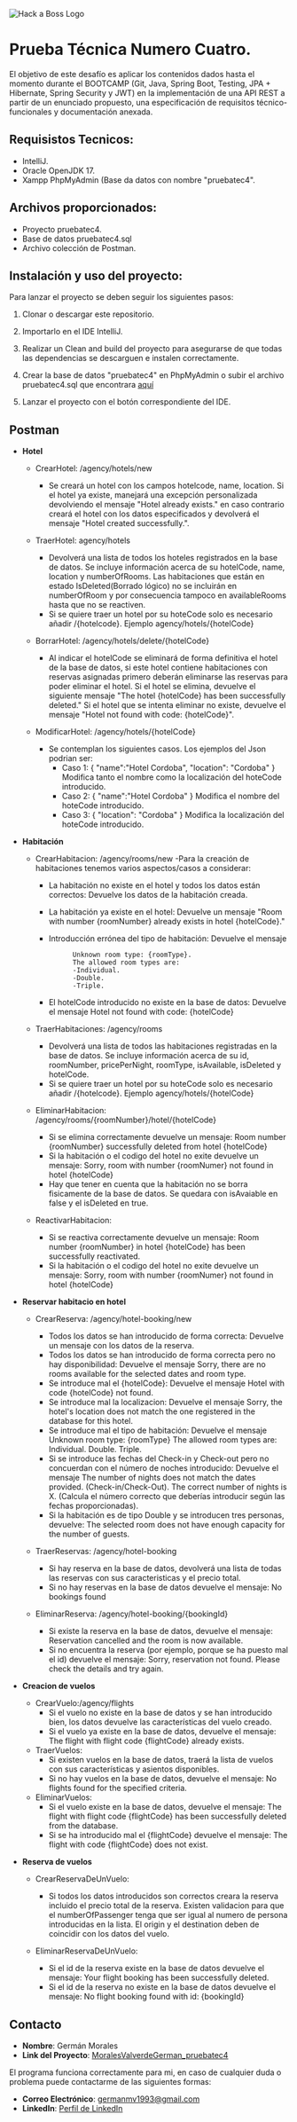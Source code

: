 ![Hack a Boss Logo](https://d92mrp7hetgfk.cloudfront.net/images/sites/misc/Hack_a_Boss/original.png?1623097457)

# Prueba Técnica Numero Cuatro.

El objetivo de este desafío es aplicar los contenidos dados hasta el momento durante el BOOTCAMP (Git, Java, Spring Boot, Testing, JPA + Hibernate, Spring Security y JWT) en la implementación de una API REST a partir de un enunciado propuesto, una especificación de requisitos técnico-funcionales y documentación anexada.

## Requisistos Tecnicos:
  - IntelliJ.
  - Oracle OpenJDK 17.
  - Xampp PhpMyAdmin (Base da datos con nombre "pruebatec4".

## Archivos proporcionados:
  - Proyecto pruebatec4.
  - Base de datos pruebatec4.sql
  - Archivo colección de Postman.

## Instalación y uso del proyecto:

Para lanzar el proyecto se deben seguir los siguientes pasos:

1. Clonar o descargar este repositorio.
2. Importarlo en el IDE IntelliJ.
3. Realizar un Clean and build del proyecto para asegurarse de que todas las dependencias se descarguen e instalen correctamente.
4. Crear la base de datos "pruebatec4" en PhpMyAdmin o subir el archivo pruebatec4.sql que encontrara [aquí](https://github.com/Germanmv93/MoralesValverdeGerman_pruebatec4/tree/master/Recursos)

5. Lanzar el proyecto con el botón correspondiente del IDE.

## Postman

  - **Hotel**
    
    - CrearHotel: /agency/hotels/new
      - Se creará un hotel con los campos hotelcode, name, location. Si el hotel ya existe, manejará una excepción personalizada devolviendo el mensaje "Hotel already exists." en caso contrario creará el hotel con los datos especificados y devolverá el mensaje "Hotel created successfully.".
        
    - TraerHotel: agency/hotels
      - Devolverá una lista de todos los hoteles registrados en la base de datos. Se incluye información acerca de su hotelCode, name, location y numberOfRooms. Las habitaciones que están en estado IsDeleted(Borrado lógico) no se incluirán en numberOfRoom y por consecuencia tampoco en availableRooms hasta que no se reactiven.
      - Si se quiere traer un hotel por su hoteCode solo es necesario añadir /{hotelcode}. Ejemplo agency/hotels/{hotelCode}
        
    - BorrarHotel: /agency/hotels/delete/{hotelCode}
      - Al indicar el hotelCode se eliminará de forma definitiva el hotel de la base de datos, si este hotel contiene habitaciones con reservas asignadas primero deberán eliminarse las reservas para poder eliminar el hotel. Si el hotel se elimina, devuelve el siguiente mensaje "The hotel {hotelCode} has been successfully deleted." Si el hotel que se intenta eliminar no existe, devuelve el mensaje "Hotel not found with code: {hotelCode}".
        
    - ModificarHotel: /agency/hotels/{hotelCode}
      - Se contemplan  los siguientes casos. Los ejemplos del Json podrian ser:
        - Caso 1: { "name":"Hotel Cordoba", "location": "Cordoba" } Modifica tanto el nombre como la localización del hoteCode introducido.
        - Caso 2: { "name":"Hotel Cordoba" } Modifica el nombre del hoteCode introducido.
        - Caso 3: { "location": "Cordoba" } Modifica la localización del hoteCode introducido.
    
  - **Habitación**
    
    - CrearHabitacion: /agency/rooms/new
        -Para la creación de habitaciones tenemos varios aspectos/casos a considerar:
        - La habitación no existe en el hotel y todos los datos están correctos: Devuelve los datos de la habitación creada.
        - La habitación ya existe en el hotel: Devuelve un mensaje "Room with number {roomNumber} already exists in hotel {hotelCode}."
        - Introducción errónea del tipo de habitación: Devuelve el mensaje
            
                    Unknown room type: {roomType}. 
                    The allowed room types are:
                    -Individual.
                    -Double.
                    -Triple.
              
        - El hotelCode introducido no existe en la base de datos: Devuelve el mensaje Hotel not found with code: {hotelCode}
              
    - TraerHabitaciones: /agency/rooms
      - Devolverá una lista de todos las habitaciones registradas en la base de datos. Se incluye información acerca de su id, roomNumber, pricePerNight, roomType, isAvailable, isDeleted y hotelCode.
      - Si se quiere traer un hotel por su hoteCode solo es necesario añadir /{hotelcode}. Ejemplo agency/hotels/{hotelCode}

    - EliminarHabitacion: /agency/rooms/{roomNumber}/hotel/{hotelCode}
      - Si se elimina correctamente devuelve un mensaje: Room number {roomNumber} successfully deleted from hotel {hotelCode}
      - Si la habitación o el codigo del hotel no exite devuelve un mensaje: Sorry, room with number {roomNumer} not found in hotel {hotelCode}
      - Hay que tener en cuenta que la habitación no se borra fisicamente de la base de datos. Se quedara con isAvaiable en false y el isDeleted en true.
        
    - ReactivarHabitacion:
      - Si se reactiva correctamente devuelve un mensaje: Room number {roomNumber} in hotel {hotelCode} has been successfully reactivated.
      - Si la habitación o el codigo del hotel no exite devuelve un mensaje: Sorry, room with number {roomNumer} not found in hotel {hotelCode}
        
  - **Reservar habitacio en hotel**
    
    - CrearReserva: /agency/hotel-booking/new
      - Todos los datos se han introducido de forma correcta: Devuelve un mensaje con los datos de la reserva.
      - Todos los datos se han introducido de forma correcta pero no hay disponibilidad: Devuelve el mensaje Sorry, there are no rooms available for the selected dates and room type.
      - Se introduce mal el {hotelCode}: Devuelve el mensaje Hotel with code {hotelCode} not found.
      - Se introduce mal la localizacion: Devuelve el mensaje Sorry, the hotel's location does not match the one registered in the database for this hotel.
      - Se introduce mal el tipo de habitación: Devuelve el mensaje Unknown room type: {roomType} The allowed room types are: Individual. Double. Triple.
      - Si se introduce las fechas del Check-in y Check-out pero no concuerdan con el número de noches introducido: Devuelve el mensaje The number of nights does not match the dates provided. (Check-in/Check-Out). The correct number of nights is X. (Calcula el número correcto que deberías introducir según las fechas proporcionadas).
      - Si la habitación  es de tipo Double y se introducen tres personas, devuelve: The selected room does not have enough capacity for the number of guests.
        
    - TraerReservas: /agency/hotel-booking
      - Si hay reserva en la base de datos, devolverá una lista de todas las reservas con sus caracteristicas y el precio total.
      - Si no hay reservas en la base de datos devuelve el mensaje: No bookings found
        
    - EliminarReserva: /agency/hotel-booking/{bookingId}
      - Si existe la reserva en la base de datos, devuelve el mensaje: Reservation cancelled and the room is now available.
      - Si no encuentra la reserva (por ejemplo, porque se ha puesto mal el id) devuelve el mensaje: Sorry, reservation not found. Please check the details and try again.
  - **Creacion de vuelos**
    
    - CrearVuelo:/agency/flights
      - Si el vuelo no existe en la base de datos y se han introducido bien, los datos devuelve las características del vuelo creado.
      - Si el vuelo ya existe en la base de datos, devuelve el mensaje: The flight with flight code {flightCode} already exists.
    - TraerVuelos:
      - Si existen vuelos en la base de datos, traerá la lista de vuelos con sus características y asientos disponibles.
      - Si no hay vuelos en la base de datos, devuelve el mensaje: No flights found for the specified criteria.
    - EliminarVuelos:
      - Si el vuelo existe en la base de datos, devuelve el mensaje: The flight with flight code {flightCode} has been successfully deleted from the database.
      - Si se ha introducido mal el {flightCode} devuelve el mensaje: The flight with code {flightCode} does not exist.
        
  - **Reserva de vuelos**
    
    - CrearReservaDeUnVuelo:
    
      - Si todos los datos introducidos son correctos creara la reserva incluido el precio total de la reserva. Existen validacion para que el numberOfPassenger tenga que ser igual al numero de persona introducidas en la lista. El origin y el destination deben de coincidir con los datos del vuelo.
        
    - EliminarReservaDeUnVuelo:
      - Si el id de la reserva existe en la base de datos devuelve el mensaje: Your flight booking has been successfully deleted.
      - Si el id de la reserva no existe en la base de datos devuelve el mensaje: No flight booking found with id: {bookingId}

## Contacto

- **Nombre**: Germán Morales
- **Link del Proyecto**: [MoralesValverdeGerman_pruebatec4](https://github.com/Germanmv93/MoralesValverdeGerman_pruebatec4)

El programa funciona correctamente para mi, en caso de cualquier duda o problema puede contactarme de las siguientes formas:
  
- **Correo Electrónico**: [germanmv1993@gmail.com](mailto:germanmv1993@gmail.com)
- **LinkedIn**: [Perfil de LinkedIn](https://www.linkedin.com/in/germ%C3%A1n-morales-942100254/)
